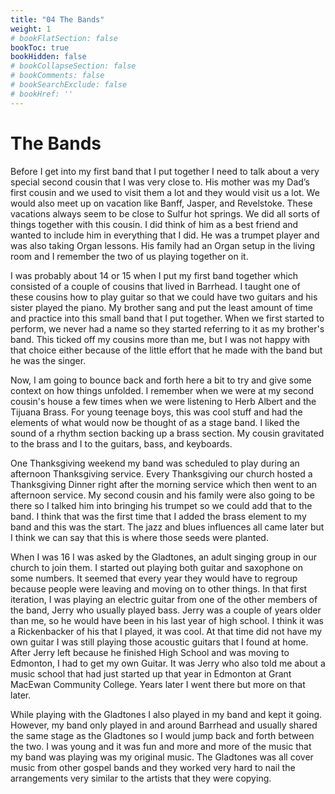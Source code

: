 ```yaml
---
title: "04 The Bands"
weight: 1
# bookFlatSection: false
bookToc: true
bookHidden: false
# bookCollapseSection: false
# bookComments: false
# bookSearchExclude: false
# bookHref: ''
---
```

# The Bands
Before I get into my first band that I put together I need to talk about a very special second cousin that I was very close to.  His mother was my Dad’s first cousin and we used to visit them a lot and they would visit us a lot.  We would also meet up on vacation like Banff, Jasper, and Revelstoke.  These vacations always seem to be close to Sulfur hot springs.  We did all sorts of things together with this cousin.  I did think of him as a best friend and wanted to include him in everything that I did.  He was a trumpet player and was also taking Organ lessons.  His family had an Organ setup in the living room and I remember the two of us playing together on it.

I was probably about 14 or 15 when I put my first band together which consisted of a couple of cousins that lived in Barrhead.  I taught one of these cousins how to play guitar so that we could have two guitars and his sister played the piano.  My brother sang and put the least amount of time and practice into this small band that I put together.  When we first started to perform, we never had a name so they started referring to it as my brother's band.  This ticked off my cousins more than me, but I was not happy with that choice either because of the little effort that he made with the band but he was the singer.

Now, I am going to bounce back and forth here a bit to try and give some context on how things unfolded.  I remember when we were at my second cousin's house a few times when we were listening to Herb Albert and the Tijuana Brass.  For young teenage boys, this was cool stuff and had the elements of what would now be thought of as a stage band.  I liked the sound of a rhythm section backing up a brass section.  My cousin gravitated to the brass and I to the guitars, bass, and keyboards.

One Thanksgiving weekend my band was scheduled to play during an afternoon Thanksgiving service.  Every Thanksgiving our church hosted a Thanksgiving Dinner right after the morning service which then went to an afternoon service.  My second cousin and his family were also going to be there so I talked him into bringing his trumpet so we could add that to the band.  I think that was the first time that I added the brass element to my band and this was the start.  The jazz and blues influences all came later but I think we can say that this is where those seeds were planted.

When I was 16 I was asked by the Gladtones, an adult singing group in our church to join them.  I started out playing both guitar and saxophone on some numbers.  It seemed that every year they would have to regroup because people were leaving and moving on to other things.  In that first iteration, I was playing an electric guitar from one of the other members of the band, Jerry who usually played bass.   Jerry was a couple of years older than me, so he would have been in his last year of high school. I think it was a Rickenbacker of his that I played, it was cool.  At that time did not have my own guitar I was still playing those acoustic guitars that I found at home.  After Jerry left because he finished High School and was moving to Edmonton, I had to get my own Guitar.  It was Jerry who also told me about a music school that had just started up that year in Edmonton at Grant MacEwan Community College.  Years later I went there but more on that later.

While playing with the Gladtones I also played in my band and kept it going.  However, my band only played in and around Barrhead and usually shared the same stage as the Gladtones so I would jump back and forth between the two.  I was young and it was fun and more and more of the music that my band was playing was my original music.  The Gladtones was all cover music from other gospel bands and they worked very hard to nail the arrangements very similar to the artists that they were copying.